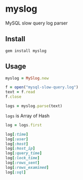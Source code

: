 myslog
======

MySQL slow query log parser

Install
-------

```
gem install myslog
```

Usage
-----

```ruby
myslog = MySlog.new

f = open("mysql-slow-query.log")
text = f.read
f.close

logs = myslog.parse(text)
```

`logs` is Array of Hash

```ruby
log = logs.first

log[:time]
log[:user]
log[:host]
log[:host_ip]
log[:query_time]
log[:lock_time]
log[:rows_sent]
log[:rows_examined]
log[:sql]
```
